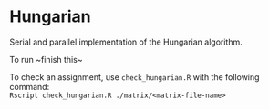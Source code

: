 # Hungarian
Serial and parallel implementation of the Hungarian algorithm.  

To run ~finish this~

To check an assignment, use `check_hungarian.R` with the following command:  
`Rscript check_hungarian.R ./matrix/<matrix-file-name>`
